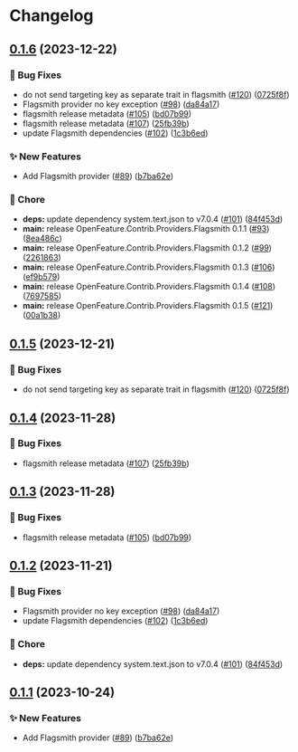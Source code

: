 # Changelog

## [0.1.6](https://github.com/prospa-group-oss/dotnet-sdk-contrib/compare/OpenFeature.Contrib.Providers.Flagsmith-v0.1.5...OpenFeature.Contrib.Providers.Flagsmith-v0.1.6) (2023-12-22)


### 🐛 Bug Fixes

* do not send targeting key as separate trait in flagsmith ([#120](https://github.com/prospa-group-oss/dotnet-sdk-contrib/issues/120)) ([0725f8f](https://github.com/prospa-group-oss/dotnet-sdk-contrib/commit/0725f8f3c726c05a6ccd2580f04b896f0aff4810))
* Flagsmith provider no key exception ([#98](https://github.com/prospa-group-oss/dotnet-sdk-contrib/issues/98)) ([da84a17](https://github.com/prospa-group-oss/dotnet-sdk-contrib/commit/da84a177b574ac5779f3d85af836e426f47020e7))
* flagsmith release metadata ([#105](https://github.com/prospa-group-oss/dotnet-sdk-contrib/issues/105)) ([bd07b99](https://github.com/prospa-group-oss/dotnet-sdk-contrib/commit/bd07b9936099374af47c2d52127635a9d2cb980c))
* flagsmith release metadata ([#107](https://github.com/prospa-group-oss/dotnet-sdk-contrib/issues/107)) ([25fb39b](https://github.com/prospa-group-oss/dotnet-sdk-contrib/commit/25fb39bf3202b1393d831dadecb8cd4c965f4fc1))
* update Flagsmith dependencies ([#102](https://github.com/prospa-group-oss/dotnet-sdk-contrib/issues/102)) ([1c3b6ed](https://github.com/prospa-group-oss/dotnet-sdk-contrib/commit/1c3b6ed1f23c137e3703d8bcd710e5d180a5565d))


### ✨ New Features

* Add Flagsmith provider ([#89](https://github.com/prospa-group-oss/dotnet-sdk-contrib/issues/89)) ([b7ba62e](https://github.com/prospa-group-oss/dotnet-sdk-contrib/commit/b7ba62e4f88f23fba9daeaf487465834846ae532))


### 🧹 Chore

* **deps:** update dependency system.text.json to v7.0.4 ([#101](https://github.com/prospa-group-oss/dotnet-sdk-contrib/issues/101)) ([84f453d](https://github.com/prospa-group-oss/dotnet-sdk-contrib/commit/84f453ded557491ae69ae7d279d51642327dc8e6))
* **main:** release OpenFeature.Contrib.Providers.Flagsmith 0.1.1 ([#93](https://github.com/prospa-group-oss/dotnet-sdk-contrib/issues/93)) ([8ea486c](https://github.com/prospa-group-oss/dotnet-sdk-contrib/commit/8ea486c4bb22dcbceb18e199b70c99d15d652806))
* **main:** release OpenFeature.Contrib.Providers.Flagsmith 0.1.2 ([#99](https://github.com/prospa-group-oss/dotnet-sdk-contrib/issues/99)) ([2261863](https://github.com/prospa-group-oss/dotnet-sdk-contrib/commit/226186378b9dc610a07e4ab4bb38fefec418e28c))
* **main:** release OpenFeature.Contrib.Providers.Flagsmith 0.1.3 ([#106](https://github.com/prospa-group-oss/dotnet-sdk-contrib/issues/106)) ([ef9b579](https://github.com/prospa-group-oss/dotnet-sdk-contrib/commit/ef9b5790ee8a3b7616425ab16bb02311d684cfb3))
* **main:** release OpenFeature.Contrib.Providers.Flagsmith 0.1.4 ([#108](https://github.com/prospa-group-oss/dotnet-sdk-contrib/issues/108)) ([7697585](https://github.com/prospa-group-oss/dotnet-sdk-contrib/commit/76975853cd064f8cba53dc470436479357bb63da))
* **main:** release OpenFeature.Contrib.Providers.Flagsmith 0.1.5 ([#121](https://github.com/prospa-group-oss/dotnet-sdk-contrib/issues/121)) ([00a1b38](https://github.com/prospa-group-oss/dotnet-sdk-contrib/commit/00a1b38e915c7ca197a01559154a84c460b41cb8))

## [0.1.5](https://github.com/open-feature/dotnet-sdk-contrib/compare/OpenFeature.Contrib.Providers.Flagsmith-v0.1.4...OpenFeature.Contrib.Providers.Flagsmith-v0.1.5) (2023-12-21)


### 🐛 Bug Fixes

* do not send targeting key as separate trait in flagsmith ([#120](https://github.com/open-feature/dotnet-sdk-contrib/issues/120)) ([0725f8f](https://github.com/open-feature/dotnet-sdk-contrib/commit/0725f8f3c726c05a6ccd2580f04b896f0aff4810))

## [0.1.4](https://github.com/open-feature/dotnet-sdk-contrib/compare/OpenFeature.Contrib.Providers.Flagsmith-v0.1.3...OpenFeature.Contrib.Providers.Flagsmith-v0.1.4) (2023-11-28)


### 🐛 Bug Fixes

* flagsmith release metadata ([#107](https://github.com/open-feature/dotnet-sdk-contrib/issues/107)) ([25fb39b](https://github.com/open-feature/dotnet-sdk-contrib/commit/25fb39bf3202b1393d831dadecb8cd4c965f4fc1))

## [0.1.3](https://github.com/open-feature/dotnet-sdk-contrib/compare/OpenFeature.Contrib.Providers.Flagsmith-v0.1.2...OpenFeature.Contrib.Providers.Flagsmith-v0.1.3) (2023-11-28)


### 🐛 Bug Fixes

* flagsmith release metadata ([#105](https://github.com/open-feature/dotnet-sdk-contrib/issues/105)) ([bd07b99](https://github.com/open-feature/dotnet-sdk-contrib/commit/bd07b9936099374af47c2d52127635a9d2cb980c))

## [0.1.2](https://github.com/open-feature/dotnet-sdk-contrib/compare/OpenFeature.Contrib.Providers.Flagsmith-v0.1.1...OpenFeature.Contrib.Providers.Flagsmith-v0.1.2) (2023-11-21)


### 🐛 Bug Fixes

* Flagsmith provider no key exception ([#98](https://github.com/open-feature/dotnet-sdk-contrib/issues/98)) ([da84a17](https://github.com/open-feature/dotnet-sdk-contrib/commit/da84a177b574ac5779f3d85af836e426f47020e7))
* update Flagsmith dependencies ([#102](https://github.com/open-feature/dotnet-sdk-contrib/issues/102)) ([1c3b6ed](https://github.com/open-feature/dotnet-sdk-contrib/commit/1c3b6ed1f23c137e3703d8bcd710e5d180a5565d))


### 🧹 Chore

* **deps:** update dependency system.text.json to v7.0.4 ([#101](https://github.com/open-feature/dotnet-sdk-contrib/issues/101)) ([84f453d](https://github.com/open-feature/dotnet-sdk-contrib/commit/84f453ded557491ae69ae7d279d51642327dc8e6))

## [0.1.1](https://github.com/open-feature/dotnet-sdk-contrib/compare/OpenFeature.Contrib.Providers.Flagsmith-v0.1.0...OpenFeature.Contrib.Providers.Flagsmith-v0.1.1) (2023-10-24)


### ✨ New Features

* Add Flagsmith provider ([#89](https://github.com/open-feature/dotnet-sdk-contrib/issues/89)) ([b7ba62e](https://github.com/open-feature/dotnet-sdk-contrib/commit/b7ba62e4f88f23fba9daeaf487465834846ae532))
